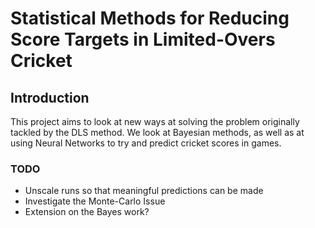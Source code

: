 # Statistical Methods for Reducing Score Targets in Limited-Overs Cricket

## Introduction

This project aims to look at new ways at solving the problem originally tackled by the DLS method. We look at Bayesian methods, 
as well as at using Neural Networks to try and predict cricket scores in games. 

### TODO

- Unscale runs so that meaningful predictions can be made
- Investigate the Monte-Carlo Issue
- Extension on the Bayes work?